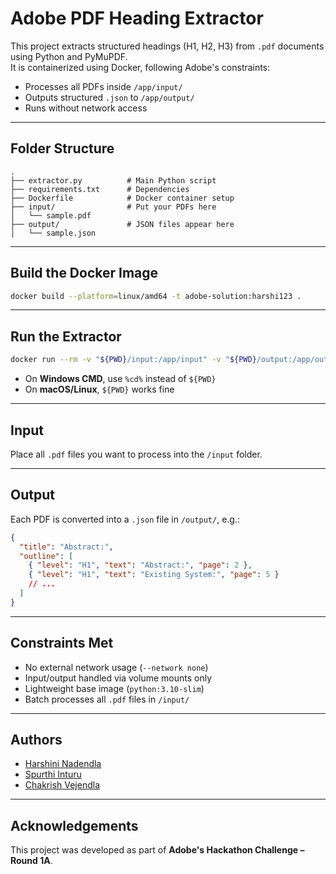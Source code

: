 # Adobe PDF Heading Extractor

This project extracts structured headings (H1, H2, H3) from `.pdf` documents using Python and PyMuPDF.  
It is containerized using Docker, following Adobe's constraints:

- Processes all PDFs inside `/app/input/`
- Outputs structured `.json` to `/app/output/`
- Runs without network access

---

## Folder Structure

```
.
├── extractor.py          # Main Python script
├── requirements.txt      # Dependencies
├── Dockerfile            # Docker container setup
├── input/                # Put your PDFs here
│   └── sample.pdf
├── output/               # JSON files appear here
│   └── sample.json
```

---

## Build the Docker Image

```bash
docker build --platform=linux/amd64 -t adobe-solution:harshi123 .
```

---

## Run the Extractor

```bash
docker run --rm -v "${PWD}/input:/app/input" -v "${PWD}/output:/app/output" --network none adobe-solution:harshi123
```

- On **Windows CMD**, use `%cd%` instead of `${PWD}`
- On **macOS/Linux**, `${PWD}` works fine

---

## Input

Place all `.pdf` files you want to process into the `/input` folder.

---

## Output

Each PDF is converted into a `.json` file in `/output/`, e.g.:

```json
{
  "title": "Abstract:",
  "outline": [
    { "level": "H1", "text": "Abstract:", "page": 2 },
    { "level": "H1", "text": "Existing System:", "page": 5 }
    // ...
  ]
}
```

---

## Constraints Met

- No external network usage (`--network none`)
- Input/output handled via volume mounts only
- Lightweight base image (`python:3.10-slim`)
- Batch processes all `.pdf` files in `/input/`

---

## Authors

- [Harshini Nadendla](https://github.com/Harshini2410)
- [Spurthi Inturu](https://github.com/Spurthi7904)
- [Chakrish Vejendla](https://github.com/Vejandlachakrish)


---

## Acknowledgements

This project was developed as part of **Adobe's Hackathon Challenge – Round 1A**.

